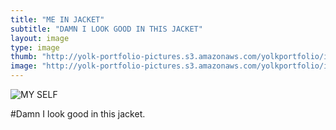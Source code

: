 ```yaml
---
title: "ME IN JACKET"
subtitle: "DAMN I LOOK GOOD IN THIS JACKET"
layout: image
type: image
thumb: "http://yolk-portfolio-pictures.s3.amazonaws.com/yolkportfolio/image/MEINJACKET-thumb.jpg"
image: "http://yolk-portfolio-pictures.s3.amazonaws.com/yolkportfolio/image/MEINJACKET-small.jpg"
---
```



![MY SELF](https://s3.amazonaws.com/yolk-portfolio-pictures/yolkportfolio/MEINJACKET-small.jpg)

#Damn I look good in this jacket.
